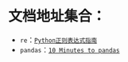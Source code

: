 # 文档地址集合：  

- `re`：[`Python正则表达式指南`](https://github.com/liuii/DiaryOfLiuII/blob/master/PythonDocument/re.md "Python Regex")  
- `pandas`：[`10 Minutes to pandas`](http://pandas.pydata.org/pandas-docs/stable/10min.html "10 Minutes to pandas")  
